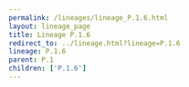 ```yaml
---
permalink: /lineages/lineage_P.1.6.html
layout: lineage_page
title: Lineage P.1.6
redirect_to: ../lineage.html?lineage=P.1.6
lineage: P.1.6
parent: P.1
children: ['P.1.6']
---
```

